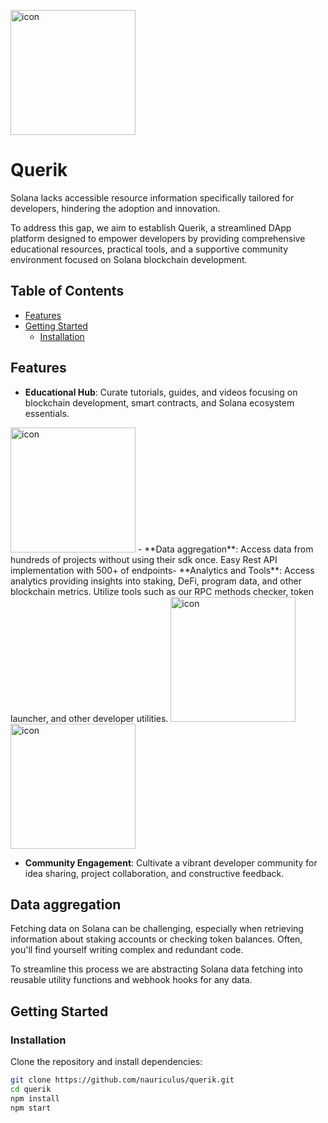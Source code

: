 </p>                                                                                                                                                         <align="center">
  <img src="https://media.discordapp.net/attachments/1161769361334341664/1227152360430637078/favicon.png?ex=66275db2&is=6614e8b2&hm=3509edca6fa44a72fc9135d31b89d1f3beed369dc932398d3877858037771efc&=&format=webp&quality=lossless" alt="icon" width="200"/>
</p>

# Querik

Solana lacks accessible resource information specifically tailored for developers, hindering the adoption and innovation.

To address this gap, we aim to establish Querik, a streamlined DApp platform designed to empower developers by providing comprehensive educational resources, practical tools, and a supportive community environment focused on Solana blockchain development.

## Table of Contents

- [Features](#features)
- [Getting Started](#getting-started)
  - [Installation](#installation)

## Features

- **Educational Hub**: Curate tutorials, guides, and videos focusing on blockchain development, smart contracts, and Solana ecosystem essentials.
<img src="https://github.com/nauriculus/Querik/assets/24634581/1689f05f-090e-4c08-b232-eab7b9f12402" alt="icon" width="200"/>
- **Data aggregation**: Access data from hundreds of projects without using their sdk once. ​Easy Rest API implementation with 500+ of endpoints​
- **Analytics and Tools**: Access analytics providing insights into staking, DeFi, program data, and other blockchain metrics. Utilize tools such as our RPC methods checker, token launcher, and other developer utilities.
<img src="https://github.com/nauriculus/Querik/assets/24634581/d18025ef-4e8a-462d-af03-cb2773e0308e" alt="icon" width="200"/>

<img src="https://github.com/nauriculus/Querik/assets/24634581/27fff9cf-3a2c-4fcc-9ce3-cf74ea4d1ba0" alt="icon" width="200"/>


- **Community Engagement**: Cultivate a vibrant developer community for idea sharing, project collaboration, and constructive feedback.

## Data aggregation
Fetching data on Solana can be challenging, especially when retrieving information about staking accounts or checking token balances. Often, you'll find yourself writing complex and redundant code.

To streamline this process we are abstracting Solana data fetching into reusable utility functions and webhook hooks for any data.

## Getting Started

### Installation

Clone the repository and install dependencies:

```bash
git clone https://github.com/nauriculus/querik.git
cd querik
npm install
npm start
